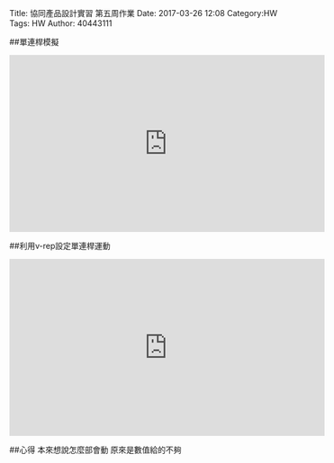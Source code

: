 Title: 協同產品設計實習 第五周作業
Date: 2017-03-26 12:08
Category:HW
Tags: HW
Author: 40443111 



<!-- PELICAN_END_SUMMARY -->



##單連桿模擬
<iframe width="560" height="315" src="https://www.youtube.com/embed/aeKd2fck0Ns?ecver=1" frameborder="0" allowfullscreen></iframe>

##利用v-rep設定單連桿運動

<iframe width="560" height="315" src="https://www.youtube.com/embed/mC2ZDZPBd-8?ecver=1" frameborder="0" allowfullscreen></iframe>

##心得
本來想說怎麼部會動 原來是數值給的不夠



